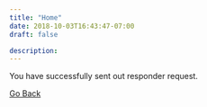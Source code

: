 ```yaml
---
title: "Home"
date: 2018-10-03T16:43:47-07:00
draft: false

description:
---
```


<div class="container text-center py-3">
    <div class="card py-5">
        <p class="m-auto">You have successfully sent out responder request.</p>
    </div>
    <a href="/dispatch/page3" class="btn btn-lg btn-block btn-primary text-white">
        Go Back
    </a>
</div>